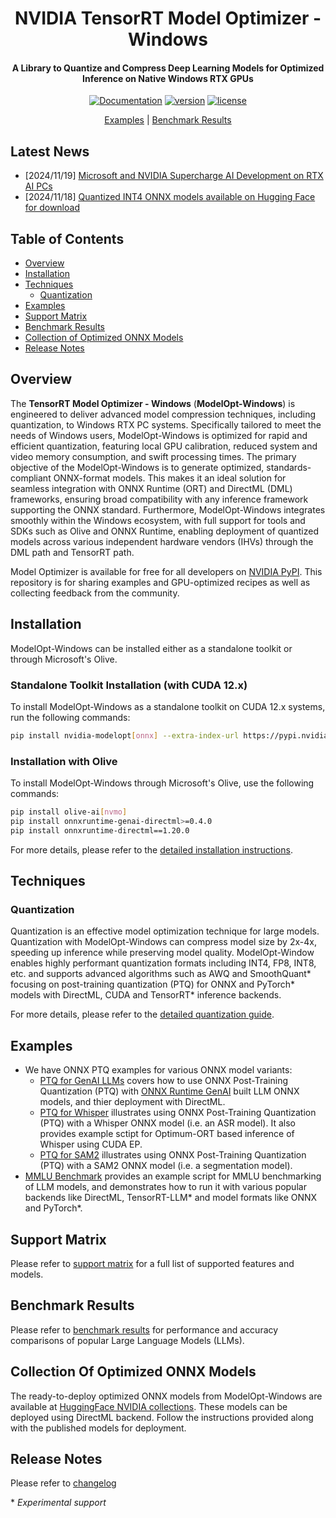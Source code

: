 <div align="center">

# NVIDIA TensorRT Model Optimizer - Windows

#### A Library to Quantize and Compress Deep Learning Models for Optimized Inference on Native Windows RTX GPUs

[![Documentation](https://img.shields.io/badge/Documentation-latest-brightgreen.svg?style=flat)](https://nvidia.github.io/TensorRT-Model-Optimizer/)
[![version](https://img.shields.io/badge/v0.33.0-orange?label=Release)](https://pypi.org/project/nvidia-modelopt/)
[![license](https://img.shields.io/badge/License-Apache%202.0-blue)](../../LICENSE)

[Examples](#examples) |
[Benchmark Results](#benchmark-results)

</div>

## Latest News

- [2024/11/19] [Microsoft and NVIDIA Supercharge AI Development on RTX AI PCs](https://blogs.nvidia.com/blog/ai-decoded-microsoft-ignite-rtx/)
- [2024/11/18] [Quantized INT4 ONNX models available on Hugging Face for download](https://huggingface.co/collections/nvidia/optimized-onnx-models-for-nvidia-rtx-gpus-67373fe7c006ebc1df310613)

## Table of Contents

- [Overview](#overview)
- [Installation](#installation)
- [Techniques](#techniques)
  - [Quantization](#quantization)
- [Examples](#examples)
- [Support Matrix](#support-matrix)
- [Benchmark Results](#benchmark-results)
- [Collection of Optimized ONNX Models](#collection-of-optimized-onnx-models)
- [Release Notes](#release-notes)

## Overview

The **TensorRT Model Optimizer - Windows** (**ModelOpt-Windows**) is engineered to deliver advanced model compression techniques, including quantization, to Windows RTX PC systems. Specifically tailored to meet the needs of Windows users, ModelOpt-Windows is optimized for rapid and efficient quantization, featuring local GPU calibration, reduced system and video memory consumption, and swift processing times.
The primary objective of the ModelOpt-Windows is to generate optimized, standards-compliant ONNX-format models. This makes it an ideal solution for seamless integration with ONNX Runtime (ORT) and DirectML (DML) frameworks, ensuring broad compatibility with any inference framework supporting the ONNX standard. Furthermore, ModelOpt-Windows integrates smoothly within the Windows ecosystem, with full support for tools and SDKs such as Olive and ONNX Runtime, enabling deployment of quantized models across various independent hardware vendors (IHVs) through the DML path and TensorRT path.

Model Optimizer is available for free for all developers on [NVIDIA PyPI](https://pypi.org/project/nvidia-modelopt/). This repository is for sharing examples and GPU-optimized recipes as well as collecting feedback from the community.

## Installation

ModelOpt-Windows can be installed either as a standalone toolkit or through Microsoft's Olive.

### Standalone Toolkit Installation (with CUDA 12.x)

To install ModelOpt-Windows as a standalone toolkit on CUDA 12.x systems, run the following commands:

```bash
pip install nvidia-modelopt[onnx] --extra-index-url https://pypi.nvidia.com
```

### Installation with Olive

To install ModelOpt-Windows through Microsoft's Olive, use the following commands:

```bash
pip install olive-ai[nvmo]
pip install onnxruntime-genai-directml>=0.4.0
pip install onnxruntime-directml==1.20.0
```

For more details, please refer to the [detailed installation instructions](https://nvidia.github.io/TensorRT-Model-Optimizer/getting_started/windows/_installation_for_Windows.html).

## Techniques

### Quantization

Quantization is an effective model optimization technique for large models. Quantization with ModelOpt-Windows can compress model size by 2x-4x, speeding up inference while preserving model quality. ModelOpt-Window enables highly performant quantization formats including INT4, FP8, INT8, etc. and supports advanced algorithms such as AWQ and SmoothQuant\* focusing on post-training quantization (PTQ) for ONNX and PyTorch\* models with DirectML, CUDA and TensorRT\* inference backends.

For more details, please refer to the [detailed quantization guide](https://nvidia.github.io/TensorRT-Model-Optimizer/guides/windows_guides/_ONNX_PTQ_guide.html).

## Examples

- We have ONNX PTQ examples for various ONNX model variants:
  - [PTQ for GenAI LLMs](./onnx_ptq/genai_llm/README.md) covers how to use ONNX Post-Training Quantization (PTQ) with [ONNX Runtime GenAI](https://onnxruntime.ai/docs/genai) built LLM ONNX models, and thier deployment with DirectML.
  - [PTQ for Whisper](./onnx_ptq/whisper/README.md) illustrates using ONNX Post-Training Quantization (PTQ) with a Whisper ONNX model (i.e. an ASR model). It also provides example sctipt for Optimum-ORT based inference of Whisper using CUDA EP.
  - [PTQ for SAM2](./onnx_ptq/sam2/README.md) illustrates using ONNX Post-Training Quantization (PTQ) with a SAM2 ONNX model (i.e. a segmentation model).
- [MMLU Benchmark](./accuracy_benchmark/README.md) provides an example script for MMLU benchmarking of LLM models, and demonstrates how to run it with various popular backends like DirectML, TensorRT-LLM\* and model formats like ONNX and PyTorch\*.

## Support Matrix

Please refer to [support matrix](https://nvidia.github.io/TensorRT-Model-Optimizer/guides/0_support_matrix.html) for a full list of supported features and models.

## Benchmark Results

Please refer to [benchmark results](./Benchmark.md) for performance and accuracy comparisons of popular Large Language Models (LLMs).

## Collection Of Optimized ONNX Models

The ready-to-deploy optimized ONNX models from ModelOpt-Windows are available at [HuggingFace NVIDIA collections](https://huggingface.co/collections/nvidia/optimized-onnx-models-for-nvidia-rtx-gpus-67373fe7c006ebc1df310613). These models can be deployed using DirectML backend. Follow the instructions provided along with the published models for deployment.

## Release Notes

Please refer to [changelog](https://nvidia.github.io/TensorRT-Model-Optimizer/reference/0_changelog.html)

\* *Experimental support*
